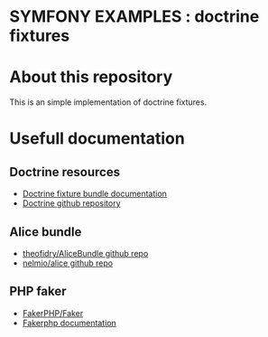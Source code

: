 SYMFONY EXAMPLES : doctrine fixtures
====================================

# About this repository

This is an simple implementation of doctrine fixtures.

# Usefull documentation

## Doctrine resources

- [Doctrine fixture bundle documentation](https://symfony.com/bundles/DoctrineFixturesBundle/current/index.html)
- [Doctrine github repository](https://github.com/doctrine/DoctrineFixturesBundle)

## Alice bundle

- [theofidry/AliceBundle github repo](https://github.com/theofidry/AliceBundle)
- [nelmio/alice github repo](https://github.com/nelmio/alice)

## PHP faker

- [FakerPHP/Faker](https://github.com/FakerPHP/Faker)
- [Fakerphp documentation](https://fakerphp.github.io/)